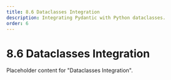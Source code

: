 ```yaml
---
title: 8.6 Dataclasses Integration
description: Integrating Pydantic with Python dataclasses.
order: 6
---
```


# 8.6 Dataclasses Integration

Placeholder content for "Dataclasses Integration".
